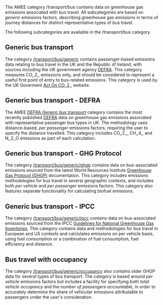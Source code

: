 The AMEE category /transport/bus contains data on greenhouse gas
emissions associated with bus travel. All subcategories are based on
*generic* emissions factors, describing greenhouse gas emissions in
terms of journey distances for distinct representative types of bus
travel.

The following subcategories are available in the /transport/bus
category.

## Generic bus transport

The category [/transport/bus/generic](Generic_bus_transport) contains
passenger-based emissions data relating to bus travel in the UK and the
Republic of Ireland, with sources including the UK government agency
[DEFRA](http://www.defra.gov.uk/environment/business/reporting/conversion-factors.htm).
This category measures CO,,2,, emissions only, and should be considered
to represent a useful first point of entry to bus-related emissions.
This category is used by the UK Goverment [Act On
CO,,2,,](http://actonco2.direct.gov.uk/actonco2/home.html) website.

## Generic bus transport - DEFRA

The AMEE [DEFRA Generic bus transport](Bus_generic_Defra) category
contains the most recently published
[DEFRA](http://www.defra.gov.uk/environment/business/reporting/conversion-factors.htm)
data on greenhouse gas emissions associated with representative
passenger bus types in UK. The methodology uses distance-based, *per
passenger* emissions factors, requiring the user to specify the distance
travelled. This category includes CO,,2,,, CH,,4,, and N,,2,,O emissions
as part of each calculation.

## Generic bus transport - GHG Protocol

The category [/transport/bus/generic/ghgp](Generic_bus_transport_GHGP)
contains data on bus-associated emissions sourced from the latest World
Resources Institute [Greenhouse Gas Protocol
(GHGP)](http://www.ghgprotocol.org/about-ghgp) documentation. This
category includes emissions methodologies for bus travel in several
geographic contexts, and includes both *per vehicle* and *per passenger*
emissions factors. This category also features separate functionality
for calculating biofuel emissions.

## Generic bus transport - IPCC

The category [/transport/bus/generic/ipcc](Generic_bus_transport_IPCC)
contains data on bus-associated emissions sourced from the IPCC
[Guidelines for National Greenhouse Gas
Inventories](http://www.ipcc-nggip.iges.or.jp/). This category contains
data and methodologies for bus travel in European and US contexts and
calclulates emissions on per vehicle basis, using fuel consumption or a
combination of fuel consumption, fuel efficiency and distance.

## Bus travel with occupancy

The category [/transport/bus/generic/occupancy](Bus_by_occupancy) also
contains older GHGP data for several types of bus transport. The
category is based around *per vehicle* emissions factors but includes a
facility for specifying both *total vehicle occupancy* and the *number
of passengers accountable*, in order to accurately determine the share
of vehicular emissions attributable to passengers under the user's
consideration.
